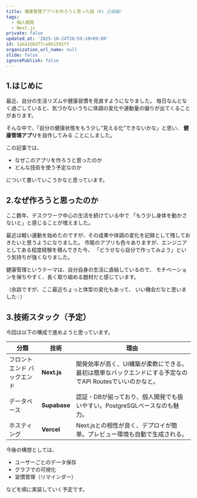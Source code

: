 ```yaml
---
title: 健康管理アプリを作ろうと思った話（#1 企画編）
tags:
  - 個人開発
  - Next.js
private: false
updated_at: '2025-10-24T20:59:10+09:00'
id: 1aba1bbd77ca6b1591ff
organization_url_name: null
slide: false
ignorePublish: false
---
```


## 1.はじめに
最近、自分の生活リズムや健康習慣を見直すようになりました。
毎日なんとなく過ごしていると、気づかないうちに体調の変化や運動量の偏りが出てくることがあります。

そんな中で、「自分の健康状態をもう少し“見える化”できないかな」と思い、
**健康管理アプリ**を自作してみる ことにしました。

この記事では、
 - なぜこのアプリを作ろうと思ったのか
 - どんな技術を使う予定なのか

について書いていこうかなと思っています。

## 2.なぜ作ろうと思ったのか
ここ数年、デスクワーク中心の生活を続けている中で
「もう少し身体を動かさないと」と感じることが増えました。

最近は軽い運動を始めたのですが、その成果や体調の変化を記録として残しておきたいと思うようになりました。
市販のアプリも色々ありますが、エンジニアとしてある程度経験を積んできた今、
「どうせなら自分で作ってみよう」という気持ちが強くなりました。

健康管理というテーマは、自分自身の生活に直結しているので、
モチベーションを保ちやすく、長く取り組める題材だと感じています。

（余談ですが、ここ最近ちょっと体型の変化もあって、
いい機会だなと思いました💡）

## 3.技術スタック（予定）

今回は以下の構成で進めようと思っています。

| 分類 | 技術 | 理由 |
|------|------|------|
| フロントエンド バックエンド | **Next.js** | 開発効率が高く、UI構築が柔軟にできる。最初は簡単なバックエンドにする予定なのでAPI Routesでいいのかなと。 |
| データベース | **Supabase** | 認証・DBが揃っており、個人開発でも扱いやすい。PostgreSQLベースなのも魅力。 |
| ホスティング | **Vercel** | Next.jsとの相性が良く、デプロイが簡単。プレビュー環境も自動で生成される。 |

今後の構想としては、
- ユーザーごとのデータ保存
- グラフでの可視化
- 習慣管理（リマインダー）

などを順に実装していく予定です。
